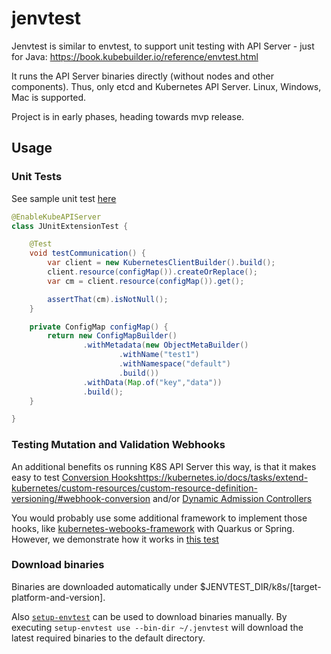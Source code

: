 # jenvtest

Jenvtest is similar to envtest, to support unit testing with API Server - just for Java:
https://book.kubebuilder.io/reference/envtest.html

It runs the API Server binaries directly (without nodes and other components). Thus, only etcd and Kubernetes API Server.
Linux, Windows, Mac is supported.

Project is in early phases, heading towards mvp release.

## Usage 

### Unit Tests

See sample unit test [here](https://github.com/csviri/jenvtest/blob/main/src/test/java/com/csviri/jenvtest/junit/JUnitExtensionTest.java)

```java
@EnableKubeAPIServer
class JUnitExtensionTest {

    @Test
    void testCommunication() {
        var client = new KubernetesClientBuilder().build();
        client.resource(configMap()).createOrReplace();
        var cm = client.resource(configMap()).get();

        assertThat(cm).isNotNull();
    }

    private ConfigMap configMap() {
        return new ConfigMapBuilder()
                .withMetadata(new ObjectMetaBuilder()
                        .withName("test1")
                        .withNamespace("default")
                        .build())
                .withData(Map.of("key","data"))
                .build();
    }

}
```

### Testing Mutation and Validation Webhooks

An additional benefits os running K8S API Server this way, is that it makes easy to test 
[Conversion Hooks]()https://kubernetes.io/docs/tasks/extend-kubernetes/custom-resources/custom-resource-definition-versioning/#webhook-conversion 
and/or
[Dynamic Admission Controllers](https://kubernetes.io/docs/reference/access-authn-authz/extensible-admission-controllers/)

You would probably use some additional framework to implement those hooks, like [kubernetes-webooks-framework](https://github.com/java-operator-sdk/kubernetes-webooks-framework)
with Quarkus or Spring. However, we demonstrate how it works in [this test](https://github.com/csviri/jenvtest/blob/main/src/test/java/com/csviri/jenvtest/KubernetesMutationHookHandlingTest.java)

### Download binaries

Binaries are downloaded automatically under $JENVTEST_DIR/k8s/[target-platform-and-version].

Also [`setup-envtest`](https://pkg.go.dev/sigs.k8s.io/controller-runtime/tools/setup-envtest#section-readme) can be used
to download binaries manually. By executing `setup-envtest use --bin-dir ~/.jenvtest` will download the latest required
binaries to the default directory.
